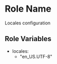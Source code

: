 Role Name
=========
Locales configuration

Role Variables
--------------
- locales:
  - "en_US.UTF-8"
